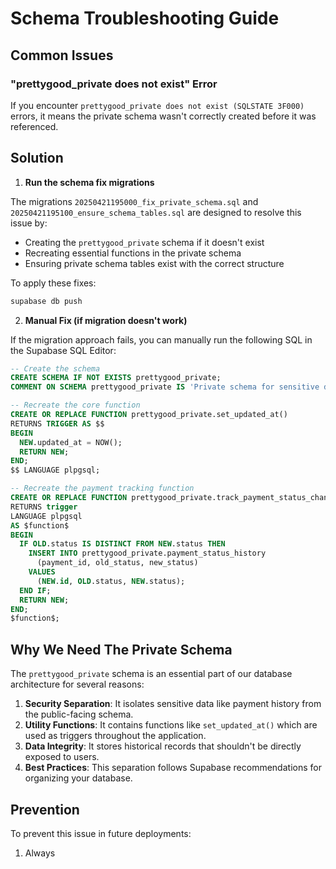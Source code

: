 # Schema Troubleshooting Guide

## Common Issues

### "prettygood_private does not exist" Error

If you encounter `prettygood_private does not exist (SQLSTATE 3F000)` errors, it means the private schema wasn't correctly created before it was referenced.

## Solution

1. **Run the schema fix migrations**

The migrations `20250421195000_fix_private_schema.sql` and `20250421195100_ensure_schema_tables.sql` are designed to resolve this issue by:
- Creating the `prettygood_private` schema if it doesn't exist
- Recreating essential functions in the private schema
- Ensuring private schema tables exist with the correct structure

To apply these fixes:

```bash
supabase db push
```

2. **Manual Fix (if migration doesn't work)**

If the migration approach fails, you can manually run the following SQL in the Supabase SQL Editor:

```sql
-- Create the schema
CREATE SCHEMA IF NOT EXISTS prettygood_private;
COMMENT ON SCHEMA prettygood_private IS 'Private schema for sensitive data in prettygood.music application';

-- Recreate the core function
CREATE OR REPLACE FUNCTION prettygood_private.set_updated_at()
RETURNS TRIGGER AS $$
BEGIN
  NEW.updated_at = NOW();
  RETURN NEW;
END;
$$ LANGUAGE plpgsql;

-- Recreate the payment tracking function
CREATE OR REPLACE FUNCTION prettygood_private.track_payment_status_changes()
RETURNS trigger
LANGUAGE plpgsql
AS $function$
BEGIN
  IF OLD.status IS DISTINCT FROM NEW.status THEN
    INSERT INTO prettygood_private.payment_status_history
      (payment_id, old_status, new_status)
    VALUES
      (NEW.id, OLD.status, NEW.status);
  END IF;
  RETURN NEW;
END;
$function$;
```

## Why We Need The Private Schema

The `prettygood_private` schema is an essential part of our database architecture for several reasons:

1. **Security Separation**: It isolates sensitive data like payment history from the public-facing schema.
2. **Utility Functions**: It contains functions like `set_updated_at()` which are used as triggers throughout the application.
3. **Data Integrity**: It stores historical records that shouldn't be directly exposed to users.
4. **Best Practices**: This separation follows Supabase recommendations for organizing your database.

## Prevention

To prevent this issue in future deployments:

1. Always